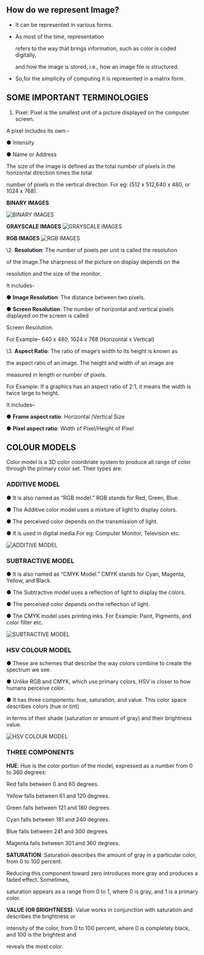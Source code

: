 ﻿

## How do we represent Image?

- It can be represented in various forms. 
- As most of the time, representation

  refers to the way that brings information, such as color is coded digitally,

  and how the image is stored, i.e., how an image file is structured.

- So,for the simplicity of computing it is represented in a matrix form.


## SOME IMPORTANT TERMINOLOGIES

1. Pixel: Pixel is the smallest unit of a picture displayed on the computer screen.

A pixel includes its own:-

● Intensity

● Name or Address

The size of the image is defined as the total number of pixels in the horizontal direction times the total

number of pixels in the vertical direction. For eg: (512 x 512,640 x 480, or 1024 x 768).

**BINARY IMAGES**


![BINARY IMAGES](Intro_to_CV/cv-basics/images/b&w.PNG)

**GRAYSCALE IMAGES**
![GRAYSCALE IMAGES](Intro_to_CV/cv-basics/images/gray.PNG)

**RGB IMAGES**
![RGB IMAGES](Intro_to_CV/cv-basics/images/rgb.PNG)

\2. **Resolution**: The number of pixels per unit is called the resolution

of the image.The sharpness of the picture on display depends on the

resolution and the size of the monitor.

It includes-

● **Image Resolution**: The distance between two pixels.

● **Screen Resolution**: The number of horizontal and vertical pixels displayed on the screen is called

Screen Resolution.

For Example– 640 x 480, 1024 x 768 (Horizontal x Vertical)


\3. **Aspect Ratio**: The ratio of image’s width to its height is known as

the aspect ratio of an image. The height and width of an image are

measured in length or number of pixels.

For Example: If a graphics has an aspect ratio of 2:1, it means the width is twice large to height.

It includes–

● **Frame aspect ratio**: Horizontal /Vertical Size

● **Pixel aspect ratio**: Width of Pixel/Height of Pixel

## COLOUR MODELS

Color model is a 3D color coordinate system to produce all range of color through the primary color set.
Their types are:

### ADDITIVE MODEL

● It is also named as “RGB model.” RGB stands for Red, Green, Blue.

● The Additive color model uses a mixture of light to display colors.

● The perceived color depends on the transmission of light.

● It is used in digital media.For eg: Computer Monitor, Television etc.

![ADDITIVE MODEL](Intro_to_CV/cv-basics/images/add.PNG)





### SUBTRACTIVE MODEL

● It is also named as “CMYK Model.” CMYK stands for Cyan, Magenta, Yellow, and Black.

● The Subtractive model uses a reflection of light to display the colors.

● The perceived color depends on the reflection of light.

● The CMYK model uses printing inks. For Example: Paint, Pigments, and color filter etc.

![SUBTRACTIVE MODEL](Intro_to_CV/cv-basics/images/subt.PNG)





### HSV COLOUR MODEL

● These are schemes that describe the way colors combine to create the spectrum we see.

● Unlike RGB and CMYK, which use primary colors, HSV is closer to how humans perceive color.

● It has three components: hue, saturation, and value. This color space describes colors (hue or tint)

in terms of their shade (saturation or amount of gray) and their brightness value.

![HSV COLOUR MODEL](Intro_to_CV/cv-basics/images/hsv(img).PNG)





### THREE COMPONENTS

**HUE**: Hue is the color portion of the model, expressed as a number from 0 to 360 degrees:

Red falls between 0 and 60 degrees.

Yellow falls between 61 and 120 degrees.

Green falls between 121 and 180 degrees.

Cyan falls between 181 and 240 degrees.

Blue falls between 241 and 300 degrees.

Magenta falls between 301 and 360 degrees.

**SATURATION**: Saturation describes the amount of gray in a particular color, from 0 to 100 percent.

Reducing this component toward zero introduces more gray and produces a faded effect. Sometimes,

saturation appears as a range from 0 to 1, where 0 is gray, and 1 is a primary color.

**VALUE (OR BRIGHTNESS)**: Value works in conjunction with saturation and describes the brightness or

intensity of the color, from 0 to 100 percent, where 0 is completely black, and 100 is the brightest and

reveals the most color.

